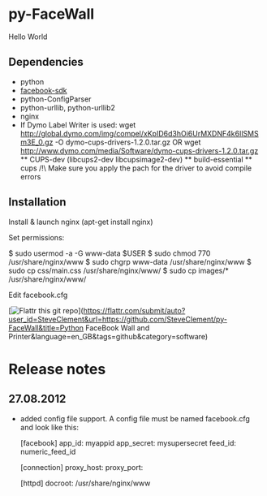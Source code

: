 
py-FaceWall
===========

Hello World

Dependencies
------------

* python
* [facebook-sdk](https://github.com/pythonforfacebook/facebook-sdk)
* python-ConfigParser
* python-urllib, python-urllib2
* nginx
* If Dymo Label Writer is used: wget http://global.dymo.com/img/compel/xKpID6d3hOi6UrMXDNF4k6IlSMSm3E_0.gz -O dymo-cups-drivers-1.2.0.tar.gz OR wget http://www.dymo.com/media/Software/dymo-cups-drivers-1.2.0.tar.gz
** CUPS-dev (libcups2-dev libcupsimage2-dev)
** build-essential
** cups
/!\ Make sure you apply the pach for the driver to avoid compile errors

Installation
------------

Install & launch nginx (apt-get install nginx)

Set permissions:

$ sudo usermod -a -G www-data $USER
$ sudo chmod 770 /usr/share/nginx/www
$ sudo chgrp www-data /usr/share/nginx/www
$ sudo cp css/main.css /usr/share/nginx/www/
$ sudo cp images/* /usr/share/nginx/www/

Edit facebook.cfg 

[![Flattr this git repo](http://api.flattr.com/button/flattr-badge-large.png)](https://flattr.com/submit/auto?user_id=SteveClement&url=https://github.com/SteveClement/py-FaceWall&title=Python FaceBook Wall and Printer&language=en_GB&tags=github&category=software) 

Release notes
=============

27.08.2012
----------

* added config file support. 
A config file must be named facebook.cfg and look like this:

	[facebook]
	app_id: myappid
	app_secret: mysupersecret
	feed_id: numeric_feed_id
	
	[connection]
	proxy_host:
	proxy_port:
	
	[httpd]
	docroot: /usr/share/nginx/www
